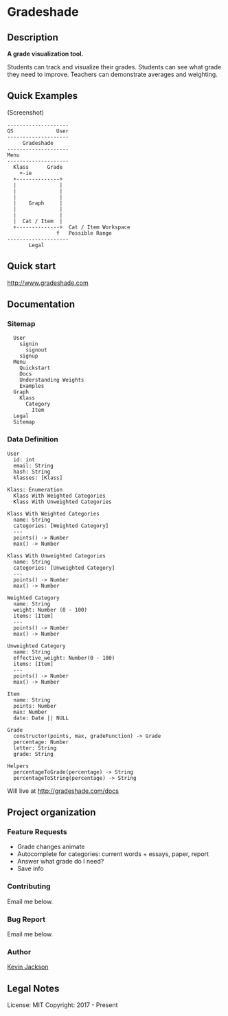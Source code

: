 # Gradeshade

## Description

**A grade visualization tool.**

Students can track and visualize their grades.
Students can see what grade they need to improve.
Teachers can demonstrate averages and weighting.

## Quick Examples

(Screenshot)

```
--------------------
GS              User
--------------------
     Gradeshade
--------------------
Menu
--------------------
  Klass      Grade
    +-ie
  +--------------+
  |              |
  |              |
  |              |
  |    Graph     |
  |              |
  |              |
  |  Cat / Item  |
  +--------------+  Cat / Item Workspace
                f   Possible Range
--------------------
       Legal
```

## Quick start

<http://www.gradeshade.com>

## Documentation

### Sitemap

```
  User
    signin
      signout
    signup
  Menu
    Quickstart
    Docs
    Understanding Weights
    Examples
  Graph
    Klass
      Category
        Item
  Legal
  Sitemap
```

### Data Definition

```
User
  id: int
  email: String
  hash: String
  klasses: [Klass]

Klass: Enumeration
  Klass With Weighted Categories
  Klass With Unweighted Categories

Klass With Weighted Categories
  name: String
  categories: [Weighted Category]
  ---
  points() -> Number
  max() -> Number

Klass With Unweighted Categories
  name: String
  categories: [Unweighted Category]
  ---
  points() -> Number
  max() -> Number

Weighted Category
  name: String
  weight: Number (0 - 100)
  items: [Item]
  ---
  points() -> Number
  max() -> Number

Unweighted Category
  name: String
  effective_weight: Number(0 - 100)
  items: [Item]
  ---
  points() -> Number
  max() -> Number

Item
  name: String
  points: Number
  max: Number
  date: Date || NULL

Grade
  constructor(points, max, gradeFunction) -> Grade
  percentage: Number
  letter: String
  grade: String

Helpers
  percentageToGrade(percentage) -> String
  percentageToString(percentage) -> String
```

Will live at <http://gradeshade.com/docs>

## Project organization

### Feature Requests

- Grade changes animate
- Autocomplete for categories:
  current words + essays, paper, report
- Answer what grade do I need?
- Save info

### Contributing

Email me below.

### Bug Report

Email me below.

### Author

[Kevin Jackson](mailto:kj31428@gmail.com)

## Legal Notes

License: MIT
Copyright: 2017 - Present
